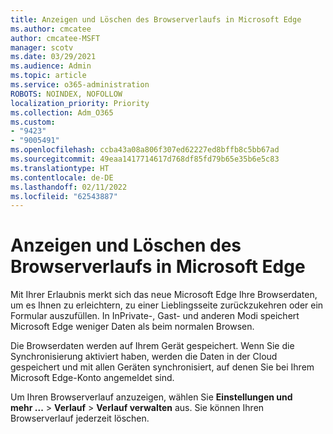 ```yaml
---
title: Anzeigen und Löschen des Browserverlaufs in Microsoft Edge
ms.author: cmcatee
author: cmcatee-MSFT
manager: scotv
ms.date: 03/29/2021
ms.audience: Admin
ms.topic: article
ms.service: o365-administration
ROBOTS: NOINDEX, NOFOLLOW
localization_priority: Priority
ms.collection: Adm_O365
ms.custom:
- "9423"
- "9005491"
ms.openlocfilehash: ccba43a08a806f307ed62227ed8bffb8c5bb67ad
ms.sourcegitcommit: 49eaa1417714617d768df85fd79b65e35b6e5c83
ms.translationtype: HT
ms.contentlocale: de-DE
ms.lasthandoff: 02/11/2022
ms.locfileid: "62543887"
---
```

# <a name="view-and-delete-browsing-history-in-microsoft-edge"></a>Anzeigen und Löschen des Browserverlaufs in Microsoft Edge

Mit Ihrer Erlaubnis merkt sich das neue Microsoft Edge Ihre Browserdaten, um es Ihnen zu erleichtern, zu einer Lieblingsseite zurückzukehren oder ein Formular auszufüllen. In InPrivate-, Gast- und anderen Modi speichert Microsoft Edge weniger Daten als beim normalen Browsen.

Die Browserdaten werden auf Ihrem Gerät gespeichert. Wenn Sie die Synchronisierung aktiviert haben, werden die Daten in der Cloud gespeichert und mit allen Geräten synchronisiert, auf denen Sie bei Ihrem Microsoft Edge-Konto angemeldet sind.

Um Ihren Browserverlauf anzuzeigen, wählen Sie **Einstellungen und mehr ...**  > **Verlauf** > **Verlauf verwalten** aus. Sie können Ihren Browserverlauf jederzeit löschen.